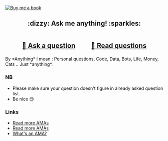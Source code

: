 [![Buy me a book][badge_amazon]][amazon]

<h2 align="center">
 :dizzy: Ask me anything! :sparkles:<br><br>

 <a href="../../issues/new">:speech_balloon: Ask a question</a> &nbsp;&nbsp;&nbsp;&nbsp;&nbsp;&nbsp;&nbsp;&nbsp; <a href="../../issues?q=is%3Aissue+is%3Aclosed+sort%3Aupdated-desc">:book: Read questions</a>
</h2>
By *Anything* I mean : Personal questions, Code, Data, Bots, Life, Money, Cats .. Just *anything*.

### NB

- Please make sure your question doesn't figure in already asked question list.
- Be nice :blush:


### Links

 - [Read more AMAs](https://github.com/sindresorhus/amas)
 - [Read more AMAs](https://github.com/IonicaBizau/ama)
 - [What's an AMA?](https://en.wikipedia.org/wiki/Reddit#AMAs_("Ask_Me_Anything"))


[badge_amazon]: https://ionicabizau.github.io/badges/amazon.svg
[amazon]: https://www.amazon.co.uk/hz/wishlist/ls/2LV223T7LVJAH
